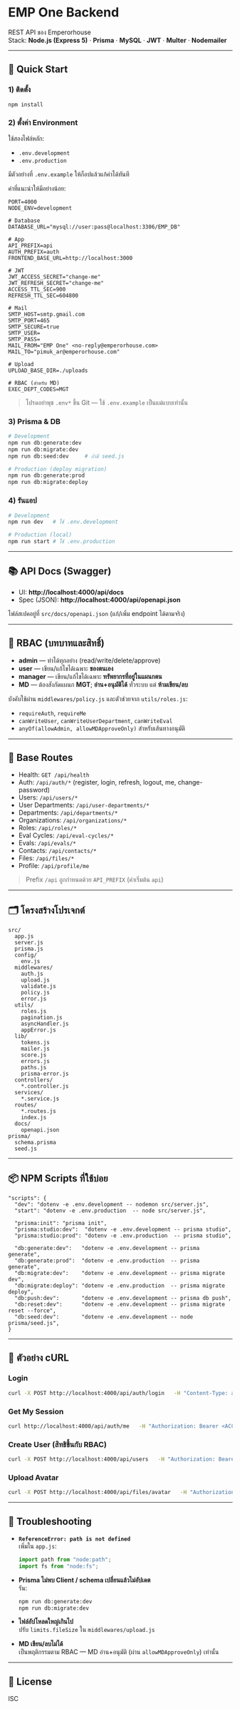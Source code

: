 # EMP One Backend

REST API ของ Emperorhouse  
Stack: **Node.js (Express 5)** · **Prisma** · **MySQL** · **JWT** · **Multer** · **Nodemailer**

---

## 🚀 Quick Start

### 1) ติดตั้ง
```bash
npm install
```

### 2) ตั้งค่า Environment
ใช้สองไฟล์หลัก:
- `.env.development`
- `.env.production`

มีตัวอย่างที่ `.env.example` ให้ก็อปแล้วแก้ค่าได้ทันที

ค่าที่แนะนำให้มีอย่างน้อย:
```
PORT=4000
NODE_ENV=development

# Database
DATABASE_URL="mysql://user:pass@localhost:3306/EMP_DB"

# App
API_PREFIX=api
AUTH_PREFIX=auth
FRONTEND_BASE_URL=http://localhost:3000

# JWT
JWT_ACCESS_SECRET="change-me"
JWT_REFRESH_SECRET="change-me"
ACCESS_TTL_SEC=900
REFRESH_TTL_SEC=604800

# Mail
SMTP_HOST=smtp.gmail.com
SMTP_PORT=465
SMTP_SECURE=true
SMTP_USER=
SMTP_PASS=
MAIL_FROM="EMP One" <no-reply@emperorhouse.com>
MAIL_TO="pimuk_ar@emperorhouse.com"

# Upload
UPLOAD_BASE_DIR=./uploads

# RBAC (สำหรับ MD)
EXEC_DEPT_CODES=MGT
```

> โปรดอย่าพุช `.env*` ขึ้น Git — ใช้ `.env.example` เป็นแม่แบบเท่านั้น

### 3) Prisma & DB
```bash
# Development
npm run db:generate:dev
npm run db:migrate:dev
npm run db:seed:dev     # ถ้ามี seed.js

# Production (deploy migration)
npm run db:generate:prod
npm run db:migrate:deploy
```

### 4) รันแอป
```bash
# Development
npm run dev   # ใช้ .env.development

# Production (local)
npm run start # ใช้ .env.production
```

---

## 📚 API Docs (Swagger)

- UI: **http://localhost:4000/api/docs**
- Spec (JSON): **http://localhost:4000/api/openapi.json**

ไฟล์สเปคอยู่ที่ `src/docs/openapi.json` (แก้/เพิ่ม endpoint ได้ตามจริง)

---

## 🔐 RBAC (บทบาทและสิทธิ์)

- **admin** — ทำได้ทุกอย่าง (read/write/delete/approve)
- **user** — เขียน/แก้ไขได้เฉพาะ **ของตนเอง**
- **manager** — เขียน/แก้ไขได้เฉพาะ **ทรัพยากรที่อยู่ในแผนกตน**
- **MD** — ต้องสังกัดแผนก **MGT**; **อ่าน+อนุมัติได้** ทั่วระบบ แต่ **ห้ามเขียน/ลบ**

บังคับใช้ผ่าน `middlewares/policy.js` และตัวช่วยจาก `utils/roles.js`:
- `requireAuth`, `requireMe`
- `canWriteUser`, `canWriteUserDepartment`, `canWriteEval`
- `anyOf(allowAdmin, allowMDApproveOnly)` สำหรับเส้นทางอนุมัติ

---

## 🧭 Base Routes

- Health: `GET /api/health`
- Auth: `/api/auth/*` (register, login, refresh, logout, me, change-password)
- Users: `/api/users/*`
- User Departments: `/api/user-departments/*`
- Departments: `/api/departments/*`
- Organizations: `/api/organizations/*`
- Roles: `/api/roles/*`
- Eval Cycles: `/api/eval-cycles/*`
- Evals: `/api/evals/*`
- Contacts: `/api/contacts/*`
- Files: `/api/files/*`
- Profile: `/api/profile/me`

> Prefix `/api` ถูกกำหนดด้วย `API_PREFIX` (ค่าเริ่มต้น `api`)

---

## 🗂 โครงสร้างโปรเจกต์

```
src/
  app.js
  server.js
  prisma.js
  config/
    env.js
  middlewares/
    auth.js
    upload.js
    validate.js
    policy.js
    error.js
  utils/
    roles.js
    pagination.js
    asyncHandler.js
    appError.js
  lib/
    tokens.js
    mailer.js
    score.js
    errors.js
    paths.js
    prisma-error.js
  controllers/
    *.controller.js
  services/
    *.service.js
  routes/
    *.routes.js
    index.js
  docs/
    openapi.json
prisma/
  schema.prisma
  seed.js
```

---

## 📦 NPM Scripts ที่ใช้บ่อย

```jsonc
"scripts": {
  "dev": "dotenv -e .env.development -- nodemon src/server.js",
  "start": "dotenv -e .env.production  -- node src/server.js",

  "prisma:init": "prisma init",
  "prisma:studio:dev":  "dotenv -e .env.development -- prisma studio",
  "prisma:studio:prod": "dotenv -e .env.production  -- prisma studio",

  "db:generate:dev":   "dotenv -e .env.development -- prisma generate",
  "db:generate:prod":  "dotenv -e .env.production  -- prisma generate",
  "db:migrate:dev":    "dotenv -e .env.development -- prisma migrate dev",
  "db:migrate:deploy": "dotenv -e .env.production  -- prisma migrate deploy",
  "db:push:dev":       "dotenv -e .env.development -- prisma db push",
  "db:reset:dev":      "dotenv -e .env.development -- prisma migrate reset --force",
  "db:seed:dev":       "dotenv -e .env.development -- node prisma/seed.js",
}
```

---

## 🧪 ตัวอย่าง cURL

### Login
```bash
curl -X POST http://localhost:4000/api/auth/login   -H "Content-Type: application/json"   -d '{"email":"admin@emp.com","password":"secret"}'
```

### Get My Session
```bash
curl http://localhost:4000/api/auth/me   -H "Authorization: Bearer <ACCESS_TOKEN>"
```

### Create User (สิทธิขึ้นกับ RBAC)
```bash
curl -X POST http://localhost:4000/api/users   -H "Authorization: Bearer <ACCESS_TOKEN>"   -H "Content-Type: application/json"   -d '{"email":"u@emp.com","password":"1234","name":"U One","roleId":2}'
```

### Upload Avatar
```bash
curl -X POST http://localhost:4000/api/files/avatar   -H "Authorization: Bearer <ACCESS_TOKEN>"   -F "file=@./avatar.png"
```

---

## 🧯 Troubleshooting

- **`ReferenceError: path is not defined`**  
  เพิ่มใน `app.js`:
  ```js
  import path from "node:path";
  import fs from "node:fs";
  ```

- **Prisma ไม่พบ Client / schema เปลี่ยนแล้วไม่อัปเดต**  
  รัน:
  ```bash
  npm run db:generate:dev
  npm run db:migrate:dev
  ```

- **ไฟล์อัปโหลดใหญ่เกินไป**  
  ปรับ `limits.fileSize` ใน `middlewares/upload.js`

- **MD เขียน/ลบไม่ได้**  
  เป็นพฤติกรรมตาม RBAC — MD อ่าน+อนุมัติ (ผ่าน `allowMDApproveOnly`) เท่านั้น

---

## 📄 License
ISC
